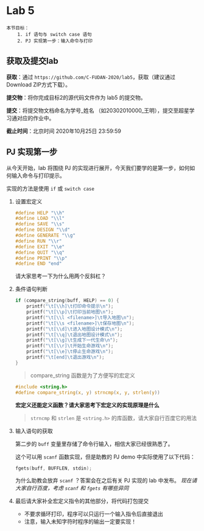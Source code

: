 # Lab 5

    本节目标：
        1. if 语句与 switch case 语句
        2. PJ 实现第一步：输入命令与打印

## 获取及提交lab

**获取**：通过 `https://github.com/C-FUDAN-2020/lab5`，获取（建议通过Download ZIP方式下载）。

**提交物**：将你完成目标2的源代码文件作为 lab5 的提交物。

**提交**：将提交物文档命名为学号_姓名 （如20302010000_王明），提交至超星学习通对应的作业中。

**截止时间**：北京时间 2020年10月25日 23:59:59 

## PJ 实现第一步

从今天开始，lab 将围绕 PJ 的实现进行展开，今天我们要学的是第一步，如何如何输入命令与打印提示。

实现的方法是使用 `if` 或 `switch case`

1. 设置宏定义
    ```c
    #define HELP "\\h"
    #define LOAD "\\l"
    #define SAVE "\\s"
    #define DESIGN "\\d"
    #define GENERATE "\\g"
    #define RUN "\\r"
    #define EXIT "\\e"
    #define QUIT "\\q"
    #define PRINT "\\p"
    #define END "end"
    ```

    请大家思考一下为什么用两个反斜杠？

2. 条件语句判断
    ```c
    if (compare_string(buff, HELP) == 0) {
        printf("\t[\\h]\t打印命令提示\n");
        printf("\t[\\p]\t打印当前地图\n");
        printf("\t[\\l <filename>]\t导入地图\n");
        printf("\t[\\s <filename>]\t保存地图\n");
        printf("\t[\\d]\t进入地图设计模式\n");
        printf("\t[\\q]\t退出地图设计模式\n");
        printf("\t[\\g]\t生成下一代生命\n");
        printf("\t[\\r]\t开始生命游戏\n");
        printf("\t[\\e]\t停止生命游戏\n");
        printf("\t[end]\t退出游戏\n");
    }
    ```

    > compare_string 函数是为了方便写的宏定义

    ```c
    #include <string.h>
    #define compare_string(x, y) strncmp(x, y, strlen(y))
    ```

    **宏定义还能定义函数？请大家思考下宏定义的实现原理是什么**

    > `strncmp` 和 `strlen` 是 `<string.h>` 的库函数，请大家自行百度它的用法

3. 输入语句的获取

    第二步的 `buff` 变量里存储了命令行输入，相信大家已经很熟悉了。

    这个可以用 `scanf` 函数实现，但是助教的 PJ demo 中实际使用了以下代码：

    ```c
    fgets(buff, BUFFLEN, stdin);
    ```

    为什么助教会放弃 `scanf` ？答案会在之后有关 PJ 实现的 lab 中发布。
    *现在请大家自行百度，考虑 `scanf` 和 `fgets` 有哪些异同*


4. 最后请大家补全宏定义指令的其他部分，将代码打包提交

    - 不要求循环打印，程序可以只运行一个输入指令后直接退出
    - 注意，输入未知字符时程序的输出一定要实现！